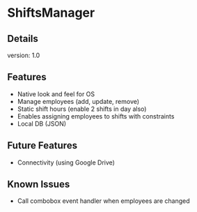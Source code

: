 # ShiftsManager

## Details
version: 1.0

## Features
* Native look and feel for OS
* Manage employees (add, update, remove)
* Static shift hours (enable 2 shifts in day also)
* Enables assigning employees to shifts with constraints
* Local DB (JSON)

## Future Features
* Connectivity (using Google Drive)

## Known Issues
* Call combobox event handler when employees are changed
